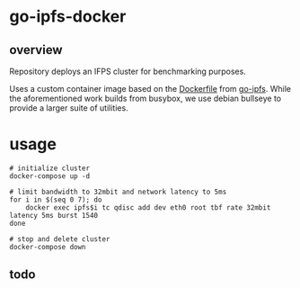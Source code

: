 # go-ipfs-docker
## overview
Repository deploys an IFPS cluster for benchmarking purposes. 

Uses a custom container image based on the [Dockerfile](https://github.com/ipfs/go-ipfs/blob/master/Dockerfile) from [go-ipfs](https://github.com/ipfs/go-ipfs). While the aforementioned work builds from busybox, we use debian bullseye to provide a larger suite of utilities.

# usage
    # initialize cluster
    docker-compose up -d

    # limit bandwidth to 32mbit and network latency to 5ms
    for i in $(seq 0 7); do
        docker exec ipfs$i tc qdisc add dev eth0 root tbf rate 32mbit latency 5ms burst 1540
    done

    # stop and delete cluster
    docker-compose down

## todo
